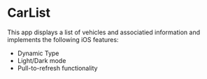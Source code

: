 # CarList

This app displays a list of vehicles and associatied information and implements the following iOS features:
* Dynamic Type
* Light/Dark mode
* Pull-to-refresh functionality
